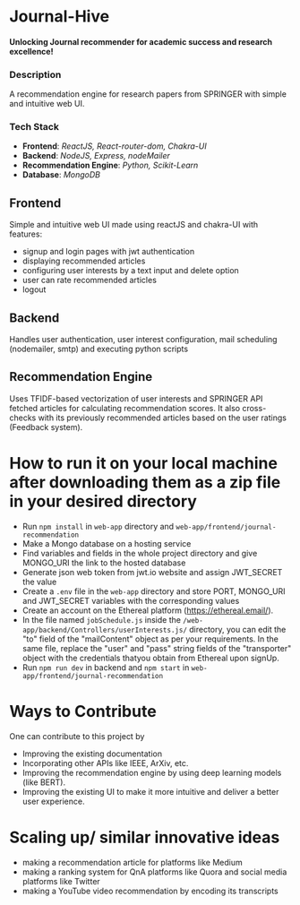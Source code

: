 # Journal-Hive

#### Unlocking Journal recommender for academic success and research excellence!

### Description

A recommendation engine for research papers from SPRINGER with simple and intuitive web UI.

### Tech Stack

- **Frontend**: _ReactJS, React-router-dom, Chakra-UI_
- **Backend**: _NodeJS, Express, nodeMailer_
- **Recommendation Engine**: _Python, Scikit-Learn_
- **Database**: _MongoDB_

## Frontend

Simple and intuitive web UI made using reactJS and chakra-UI with features:

- signup and login pages with jwt authentication
- displaying recommended articles
- configuring user interests by a text input and delete option
- user can rate recommended articles
- logout

## Backend

Handles user authentication, user interest configuration, mail scheduling (nodemailer, smtp) and executing python scripts

## Recommendation Engine

Uses TFIDF-based vectorization of user interests and SPRINGER API fetched articles for calculating recommendation scores.
It also cross-checks with its previously recommended articles based on the user ratings (Feedback system).

# How to run it on your local machine after downloading them as a zip file in your desired directory
- Run ```npm install``` in ```web-app``` directory and ```web-app/frontend/journal-recommendation```
- Make a Mongo database on a hosting service
- Find variables and fields in the whole project directory and give MONGO_URI the link to the hosted database
- Generate json web token from jwt.io website and assign JWT_SECRET the value
- Create a ```.env``` file in the ```web-app``` directory and store PORT, MONGO_URI and JWT_SECRET variables with the corresponding values
- Create an account on the Ethereal platform (https://ethereal.email/).
- In the file named ```jobSchedule.js``` inside the ```/web-app/backend/Controllers/userInterests.js/``` directory, you can edit the "to" field of the "mailContent" object as per your requirements. In the same file, replace the "user" and "pass" string fields of the "transporter" object with the credentials thatyou obtain from Ethereal upon signUp.
- Run ```npm run dev``` in backend and ```npm start``` in ```web-app/frontend/journal-recommendation```

# Ways to Contribute

One can contribute to this project by

- Improving the existing documentation
- Incorporating other APIs like IEEE, ArXiv, etc.
- Improving the recommendation engine by using deep learning models (like BERT).
- Improving the existing UI to make it more intuitive and deliver a better user experience.

# Scaling up/ similar innovative ideas

- making a recommendation article for platforms like Medium
- making a ranking system for QnA platforms like Quora and social media platforms like Twitter
- making a YouTube video recommendation by encoding its transcripts
